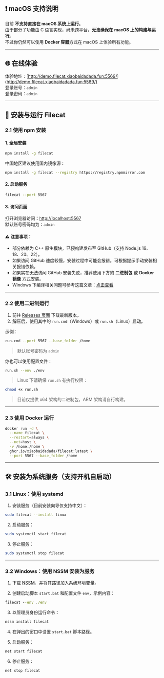 

## ❗ macOS 支持说明

目前 **不支持直接在 macOS 系统上运行**。  
由于部分子功能由 C 语言实现，尚未跨平台，**无法确保在 macOS 上的构建与运行**。  
不过你仍然可以使用 **Docker 容器**方式在 macOS 上体验所有功能。

---

## 🌐 在线体验

体验地址：[http://demo.filecat.xiaobaidadada.fun:5569/](http://demo.filecat.xiaobaidadada.fun:5569/)  
登录账号：`admin`  
登录密码：`admin`

---

## 🚀 安装与运行 Filecat

### 2.1 使用 npm 安装

#### 1. 全局安装

```bash
npm install -g filecat
```

中国地区建议使用国内镜像源：

```bash
npm install -g filecat --registry https://registry.npmmirror.com
```

#### 2. 启动服务

```bash
filecat --port 5567
```

#### 3. 访问页面

打开浏览器访问：[http://localhost:5567](http://localhost:5567)  
默认账号密码均为：`admin`

#### ⚠️ 注意事项：

- 部分依赖为 C++ 原生模块，已预构建发布至 GitHub（支持 Node.js 16、18、20、22）。
- 如果访问 GitHub 速度较慢，安装过程中可能会报错。可根据提示手动安装相关报错依赖。
- 如果实在无法访问 GitHub 安装失败，推荐使用下方的 **二进制包** 或 **Docker 镜像** 方式安装。
- Windows 下编译相关问题可参考这篇文章：[点击查看](https://blog.csdn.net/jjocwc/article/details/134152602)

---

### 2.2 使用二进制运行

1. 前往 [Releases 页面](https://github.com/xiaobaidadada/filecat/releases) 下载最新版本。
2. 解压后，使用其中的 `run.cmd`（Windows）或 `run.sh`（Linux）启动。

示例：

```bash
run.cmd --port 5567 --base_folder /home
```

> 默认账号密码为 `admin`

你也可以使用配置文件：

```bash
run.sh --env ./env
```

> Linux 下请确保 `run.sh` 有执行权限：
```bash
chmod +x run.sh
```

> 目前仅提供 x64 架构的二进制包，ARM 架构请自行构建。

---

### 2.3 使用 Docker 运行

```bash
docker run -d \
  --name filecat \
  --restart=always \
  --net=host \
  -v /home:/home \
  ghcr.io/xiaobaidadada/filecat:latest \
  --port 5567 --base_folder /home
```

---

## 🛠️ 安装为系统服务（支持开机自启动）

### 3.1 Linux：使用 systemd

1. 安装服务（目前安装向导仅支持中文）：

```bash
sudo filecat --install linux
```

2. 启动服务：

```bash
sudo systemctl start filecat
```

3. 停止服务：

```bash
sudo systemctl stop filecat
```

---

### 3.2 Windows：使用 NSSM 安装为服务

1. 下载 [NSSM](https://nssm.cc/download)，并将其路径加入系统环境变量。

2. 创建启动脚本 `start.bat` 和配置文件 `env`，示例内容：

```bat
filecat --env ./env
```

3. 以管理员身份运行命令：

```bash
nssm install filecat
```

4. 在弹出的窗口中设置 `start.bat` 脚本路径。

5. 启动服务：

```bash
net start filecat
```

6. 停止服务：

```bash
net stop filecat
```

